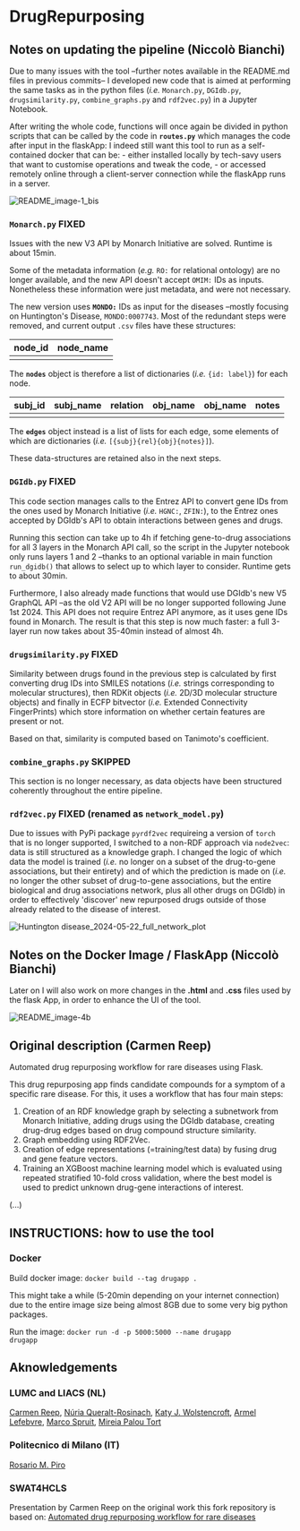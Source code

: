 # DrugRepurposing

## Notes on updating the pipeline (Niccolò Bianchi)
Due to many issues with the tool –further notes available in the README.md files in previous commits– I developed new code that is aimed at performing the same tasks as in the python files (<i>i.e.</i> ```Monarch.py```, ```DGIdb.py```, ```drugsimilarity.py```, ```combine_graphs.py``` and ```rdf2vec.py```) in a Jupyter Notebook.

After writing the whole code, functions will once again be divided in python scripts that can be called by the code in <b>```routes.py```</b> which manages the code after input in the flaskApp: I indeed still want this tool to run as a self-contained docker that can be:
	- either installed locally by tech-savy users that want to customise operations and tweak the code,
	- or accessed remotely online through a client-server connection while the flaskApp runs in a server.

![README_image-1_bis](https://github.com/NCMBianchi/DrugRepurposing/assets/111352723/7db18469-0998-42f7-8bb2-23ee2af35f3c)

### ```Monarch.py``` FIXED
Issues with the new V3 API by Monarch Initiative are solved. Runtime is about 15min.

Some of the metadata information (<i>e.g.</i> ```RO:``` for relational ontology) are no longer available, and the new API doesn't accept ```OMIM:``` IDs as inputs. Nonetheless these information were just metadata, and were not necessary.

The new version uses <b>```MONDO:```</b> IDs as input for the diseases –mostly focusing on Huntington's Disease, ```MONDO:0007743```. Most of the redundant steps were removed, and current output ```.csv``` files have these structures:

| node_id       | node_name     |
| ------------- | ------------- |
|               |               |

The <b>```nodes```</b> object is therefore a list of dictionaries (<i>i.e.</i> ```{id: label}```) for each node.

| subj_id       | subj_name     | relation      | obj_name      | obj_name      | notes         |
| ------------- | ------------- | ------------- | ------------- | ------------- | ------------- |
|               |               |               |               |               |               |

The <b>```edges```</b> object instead is a list of lists for each edge, some elements of which are dictionaries (<i>i.e.</i> ```[{subj}{rel}{obj}{notes}]```).

These data-structures are retained also in the next steps.

### ```DGIdb.py``` FIXED
This code section manages calls to the Entrez API to convert gene IDs from the ones used by Monarch Initiative (<i>i.e.</i> ```HGNC:```, ```ZFIN:```), to the Entrez ones accepted by DGIdb's API to obtain interactions between genes and drugs.

Running this section can take up to 4h if fetching gene-to-drug associations for all 3 layers in the Monarch API call, so the script in the Jupyter notebook only runs layers 1 and 2 –thanks to an optional variable in main function ```run_dgidb()``` that allows to select up to which layer to consider. Runtime gets to about 30min.

Furthermore, I also already made functions that would use DGIdb's new V5 GraphQL API –as the old V2 API will be no longer supported following June 1st 2024. This API does not require Entrez API anymore, as it uses gene IDs found in Monarch. The result is that this step is now much faster: a full 3-layer run now takes about 35-40min instead of almost 4h.

### ```drugsimilarity.py``` FIXED
Similarity between drugs found in the previous step is calculated by first converting drug IDs into SMILES notations (<i>i.e.</i> strings corresponding to molecular structures), then RDKit objects (<i>i.e.</i> 2D/3D molecular structure objects) and finally in ECFP bitvector (<i>i.e.</i> Extended Connectivity FingerPrints) which store information on whether certain features are present or not.

Based on that, similarity is computed based on Tanimoto's coefficient.

### ```combine_graphs.py``` SKIPPED
This section is no longer necessary, as data objects have been structured coherently throughout the entire pipeline.

### ```rdf2vec.py``` FIXED (renamed as ```network_model.py```)
Due to issues with PyPi package ```pyrdf2vec``` requireing a version of ```torch``` that is no longer supported, I switched to a non-RDF approach via ```node2vec```: data is still structured as a knowledge graph. I changed the logic of which data the model is trained (<i>i.e.</i> no longer on a subset of the drug-to-gene associations, but their entirety) and of which the prediction is made on (<i>i.e.</i> no longer the other subset of drug-to-gene associations, but the entire biological and drug associations network, plus all other drugs on DGIdb) in order to effectively 'discover' new repurposed drugs outside of those already related to the disease of interest.

![Huntington disease_2024-05-22_full_network_plot](https://github.com/NCMBianchi/DrugRepurposing/assets/111352723/04788652-457c-4a7a-977a-7b2debe3b391)

## Notes on the Docker Image / FlaskApp (Niccolò Bianchi)

Later on I will also work on more changes in the <b>.html</b> and <b>.css</b> files used by the flask App, in order to enhance the UI of the tool.

![README_image-4b](https://github.com/NCMBianchi/DrugRepurposing/assets/111352723/87091903-4416-40b4-a6a1-9c1f6b7334a3)

## Original description (Carmen Reep)
Automated drug repurposing workflow for rare diseases using Flask.

This drug repurposing app finds candidate compounds for a symptom of a specific rare disease.
For this, it uses a workflow that has four main steps:
1. Creation of an RDF knowledge graph by selecting a subnetwork from Monarch Initiative, adding drugs using the DGIdb database, creating drug-drug edges based on drug compound structure similarity.
2. Graph embedding using RDF2Vec.
3. Creation of edge representations (=training/test data) by fusing drug and gene feature vectors.
4. Training an XGBoost machine learning model which is evaluated using repeated stratified 10-fold cross validation, where the best model is used to predict unknown drug-gene interactions of interest.

(...)

## INSTRUCTIONS: how to use the tool
### Docker
Build docker image: <code>docker build --tag drugapp .</code>

This might take a while (5-20min depending on your internet connection) due to the entire image size being almost 8GB due to some very big python packages.

Run the image: <code>docker run -d -p 5000:5000 --name drugapp drugapp</code>

## Aknowledgements
### LUMC and LIACS (NL)
[Carmen Reep](https://www.researchgate.net/profile/Carmen-Reep), [Núria Queralt-Rosinach](https://www.researchgate.net/scientific-contributions/Nuria-Queralt-Rosinach-2198951627), [Katy J. Wolstencroft](https://www.researchgate.net/profile/Katy-Wolstencroft), [Armel Lefebvre](https://0-scholar-google-com.brum.beds.ac.uk/citations?user=O363fEMAAAAJ&hl=en), [Marco Spruit](https://scholar.google.com/citations?user=GFvyyeAAAAAJ), [Mireia Palou Tort](https://nl.linkedin.com/in/mireia-palou-tort-295909198)

### Politecnico di Milano (IT)
[Rosario M. Piro](https://scholar.google.com/citations?user=HuNyLrcAAAAJ)

### SWAT4HCLS
Presentation by Carmen Reep on the original work this fork repository is based on: [Automated drug repurposing workflow for rare diseases](https://youtu.be/RsfUrRhZAso?si=Og1z1RdPaukpPIbP)
